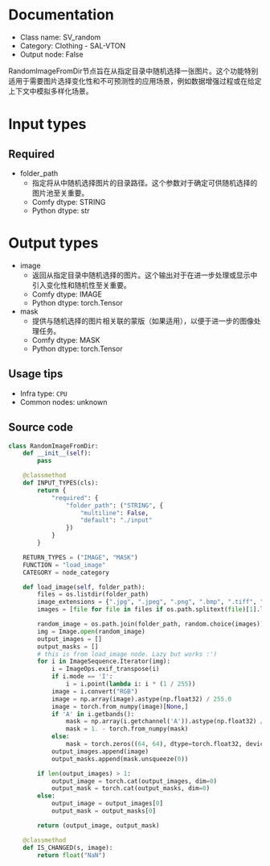 
# Documentation
- Class name: SV_random
- Category: Clothing - SAL-VTON
- Output node: False

RandomImageFromDir节点旨在从指定目录中随机选择一张图片。这个功能特别适用于需要图片选择变化性和不可预测性的应用场景，例如数据增强过程或在给定上下文中模拟多样化场景。

# Input types
## Required
- folder_path
    - 指定将从中随机选择图片的目录路径。这个参数对于确定可供随机选择的图片池至关重要。
    - Comfy dtype: STRING
    - Python dtype: str

# Output types
- image
    - 返回从指定目录中随机选择的图片。这个输出对于在进一步处理或显示中引入变化性和随机性至关重要。
    - Comfy dtype: IMAGE
    - Python dtype: torch.Tensor
- mask
    - 提供与随机选择的图片相关联的蒙版（如果适用），以便于进一步的图像处理任务。
    - Comfy dtype: MASK
    - Python dtype: torch.Tensor


## Usage tips
- Infra type: `CPU`
- Common nodes: unknown


## Source code
```python
class RandomImageFromDir:
    def __init__(self):
        pass

    @classmethod
    def INPUT_TYPES(cls):
        return {
            "required": {
                "folder_path": ("STRING", {
                    "multiline": False,
                    "default": "./input"
                })
            }
        }

    RETURN_TYPES = ("IMAGE", "MASK")
    FUNCTION = "load_image"
    CATEGORY = node_category

    def load_image(self, folder_path):
        files = os.listdir(folder_path)
        image_extensions = {".jpg", ".jpeg", ".png", ".bmp", ".tiff", ".ico", ".jfif"}
        images = [file for file in files if os.path.splitext(file)[1].lower() in image_extensions]

        random_image = os.path.join(folder_path, random.choice(images))
        img = Image.open(random_image)
        output_images = []
        output_masks = []
        # this is from load_image node. Lazy but works :')
        for i in ImageSequence.Iterator(img):
            i = ImageOps.exif_transpose(i)
            if i.mode == 'I':
                i = i.point(lambda i: i * (1 / 255))
            image = i.convert("RGB")
            image = np.array(image).astype(np.float32) / 255.0
            image = torch.from_numpy(image)[None,]
            if 'A' in i.getbands():
                mask = np.array(i.getchannel('A')).astype(np.float32) / 255.0
                mask = 1. - torch.from_numpy(mask)
            else:
                mask = torch.zeros((64, 64), dtype=torch.float32, device="cpu")
            output_images.append(image)
            output_masks.append(mask.unsqueeze(0))

        if len(output_images) > 1:
            output_image = torch.cat(output_images, dim=0)
            output_mask = torch.cat(output_masks, dim=0)
        else:
            output_image = output_images[0]
            output_mask = output_masks[0]

        return (output_image, output_mask)

    @classmethod
    def IS_CHANGED(s, image):
        return float("NaN")

```
